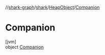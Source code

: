 //[shark-graph](../../../../index.md)/[shark](../../index.md)/[HeapObject](../index.md)/[Companion](index.md)

# Companion

[jvm]\
object [Companion](index.md)
